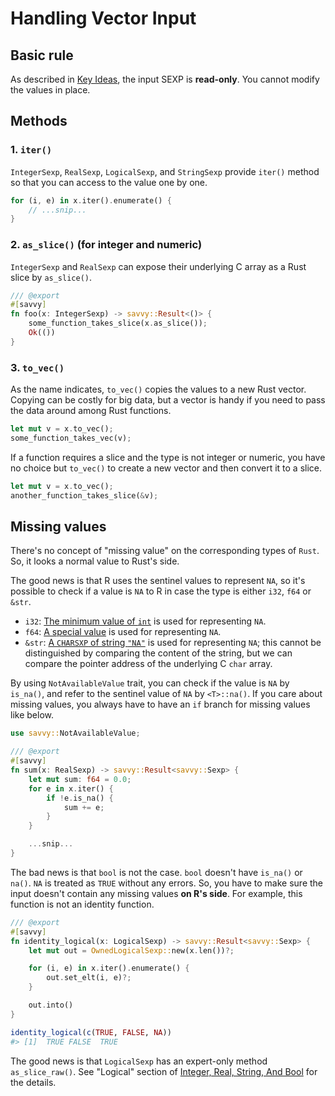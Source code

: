 # Handling Vector Input

## Basic rule

As described in [Key Ideas](./key_ideas.md), the input SEXP is **read-only**.
You cannot modify the values in place.

## Methods

### 1. `iter()`

`IntegerSexp`, `RealSexp`, `LogicalSexp`, and `StringSexp` provide `iter()`
method so that you can access to the value one by one.

```rust
for (i, e) in x.iter().enumerate() {
    // ...snip...
}
```

### 2. `as_slice()` (for integer and numeric)

`IntegerSexp` and `RealSexp` can expose their underlying C array as a Rust slice
by `as_slice()`.

```rust
/// @export
#[savvy]
fn foo(x: IntegerSexp) -> savvy::Result<()> {
    some_function_takes_slice(x.as_slice());
    Ok(())
}
```

### 3. `to_vec()`

As the name indicates, `to_vec()` copies the values to a new Rust vector.
Copying can be costly for big data, but a vector is handy if you need to pass
the data around among Rust functions.

```rust
let mut v = x.to_vec();
some_function_takes_vec(v);
```

If a function requires a slice and the type is not integer or numeric, you have
no choice but `to_vec()` to create a new vector and then convert it to a slice.

```rust
let mut v = x.to_vec();
another_function_takes_slice(&v);
```

## Missing values

There's no concept of "missing value" on the corresponding types of `Rust`. So,
it looks a normal value to Rust's side.

The good news is that R uses the sentinel values to represent `NA`, so it's
possible to check if a value is `NA` to R in case the type is either `i32`,
`f64` or `&str`.

* `i32`: [The minimum value of `int`][na_int] is used for representing `NA`.
* `f64`: [A special value][na_real] is used for representing `NA`.
* `&str`: [A `CHARSXP` of string `"NA"`][na_string] is used for representing
  `NA`; this cannot be distinguished by comparing the content of the string, but
  we can compare the pointer address of the underlying C `char` array.

[na_int]: https://github.com/wch/r-source/blob/ed51d34ec195b89462a8531b9ef30b7b72e47204/src/main/arithmetic.c#L143
[na_real]: https://github.com/wch/r-source/blob/ed51d34ec195b89462a8531b9ef30b7b72e47204/src/main/arithmetic.c#L90-L98
[na_string]: https://github.com/wch/r-source/blob/ed51d34ec195b89462a8531b9ef30b7b72e47204/src/main/names.c#L1219

By using `NotAvailableValue` trait, you can check if the value is `NA` by
`is_na()`, and refer to the sentinel value of `NA` by `<T>::na()`. If you care
about missing values, you always have to have an `if` branch for missing values
like below.

```rust
use savvy::NotAvailableValue;

/// @export
#[savvy]
fn sum(x: RealSexp) -> savvy::Result<savvy::Sexp> {
    let mut sum: f64 = 0.0;
    for e in x.iter() {
        if !e.is_na() {
            sum += e;
        }
    }

    ...snip...
}
```

The bad news is that `bool` is not the case. `bool` doesn't have `is_na()` or
`na()`. `NA` is treated as `TRUE` without any errors. So, you have to make sure
the input doesn't contain any missing values **on R's side**. For example, this
function is not an identity function.

```rust
/// @export
#[savvy]
fn identity_logical(x: LogicalSexp) -> savvy::Result<savvy::Sexp> {
    let mut out = OwnedLogicalSexp::new(x.len())?;

    for (i, e) in x.iter().enumerate() {
        out.set_elt(i, e)?;
    }

    out.into()
}
```

```r
identity_logical(c(TRUE, FALSE, NA))
#> [1]  TRUE FALSE  TRUE
```

The good news is that `LogicalSexp` has an expert-only method `as_slice_raw()`.
See "Logical" section of [Integer, Real, String, And Bool](./atomic_types.md)
for the details.
